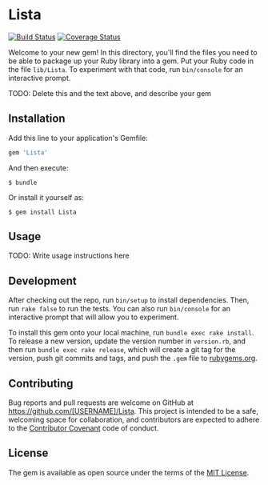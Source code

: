 # Lista

[![Build Status](https://travis-ci.org/alu0100783230/prct09.svg?branch=master)](https://travis-ci.org/alu0100783230/prct09)
[![Coverage Status](https://coveralls.io/repos/alu0100783230/prct10/badge.svg?branch=master&service=github)](https://coveralls.io/github/alu0100783230/prct10?branch=master)

Welcome to your new gem! In this directory, you'll find the files you need to be able to package up your Ruby library into a gem. Put your Ruby code in the file `lib/Lista`. To experiment with that code, run `bin/console` for an interactive prompt.

TODO: Delete this and the text above, and describe your gem

## Installation

Add this line to your application's Gemfile:

```ruby
gem 'Lista'
```

And then execute:

    $ bundle

Or install it yourself as:

    $ gem install Lista

## Usage

TODO: Write usage instructions here

## Development

After checking out the repo, run `bin/setup` to install dependencies. Then, run `rake false` to run the tests. You can also run `bin/console` for an interactive prompt that will allow you to experiment.

To install this gem onto your local machine, run `bundle exec rake install`. To release a new version, update the version number in `version.rb`, and then run `bundle exec rake release`, which will create a git tag for the version, push git commits and tags, and push the `.gem` file to [rubygems.org](https://rubygems.org).

## Contributing

Bug reports and pull requests are welcome on GitHub at https://github.com/[USERNAME]/Lista. This project is intended to be a safe, welcoming space for collaboration, and contributors are expected to adhere to the [Contributor Covenant](contributor-covenant.org) code of conduct.


## License

The gem is available as open source under the terms of the [MIT License](http://opensource.org/licenses/MIT).

